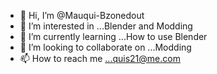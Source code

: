 - 👋 Hi, I’m @Mauqui-Bzonedout
- 👀 I’m interested in ...Blender and Modding
- 🌱 I’m currently learning ...How to use Blender
- 💞️ I’m looking to collaborate on ...Modding
- 📫 How to reach me ...quis21@me.com

<!---
Mauqui-Bzonedout/Mauqui-Bzonedout is a ✨ special ✨ repository because its `README.md` (this file) appears on your GitHub profile.
You can click the Preview link to take a look at your changes.
--->
